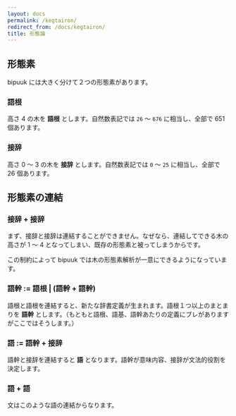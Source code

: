 ```yaml
---
layout: docs
permalink: /kegtairon/
redirect_from: /docs/kegtairon/
title: 形態論
---
```


## 形態素

bipuuk には大きく分けて２つの形態素があります。

### 語根

高さ 4 の木を **語根** とします。自然数表記では `26` ～ `676` に相当し、全部で 651 個あります。

### 接辞

高さ 0 ～ 3 の木を **接辞** とします。自然数表記では `0` ～ `25` に相当し、全部で 26 個あります。


## 形態素の連結

### 接辞 + 接辞

まず、接辞と接辞は連結することができません。なぜなら、連結してできる木の高さが 1 ～ 4 となってしまい、既存の形態素と被ってしまうからです。

この制約によって bipuuk では木の形態素解析が一意にできるようになっています。

### 語幹 := 語根 | (語幹 + 語幹)

語根と語根を連結すると、新たな辞書定義が生まれます。語根１つ以上のまとまりを **語幹** とします。（もともと語根、語基、語幹あたりの定義にブレがありますがここではそうします。）

### 語 := 語幹 + 接辞

語幹と接辞を連結すると **語** となります。語幹が意味内容、接辞が文法的役割を決定します。

### 語 + 語

文はこのような語の連結からなります。
